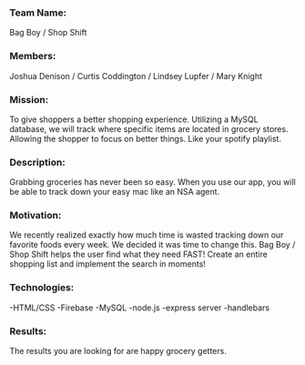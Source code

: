 <H3>Team Name:</H3>
Bag Boy / Shop Shift

<H3>Members:</H3>
Joshua Denison / Curtis Coddington / Lindsey Lupfer / Mary Knight 

<H3>Mission:</H3>
To give shoppers a better shopping experience.  Utilizing a MySQL database, we will track where specific items are located in grocery stores.
Allowing the shopper to focus on better things.  Like your spotify playlist.

<H3>Description:</H3>
Grabbing groceries has never been so easy.  When you use our app, you will be able to track down your easy mac like an NSA agent.

<H3>Motivation:</H3>
We recently realized exactly how much time is wasted tracking down our favorite foods every week.  We decided it was time to change this. 
Bag Boy / Shop Shift helps the user find what they need FAST!  Create an entire shopping list and implement the search in moments!

<H3>Technologies:</H3>
-HTML/CSS
-Firebase
-MySQL
-node.js
-express server
-handlebars

<H3>Results:</H3>

The results you are looking for are happy grocery getters.
